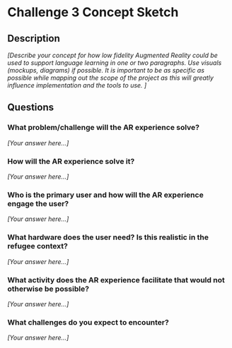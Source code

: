 # Challenge 3 Concept Sketch

## Description

*[Describe your concept for how low fidelity Augmented Reality could be used to support language learning in one or two paragraphs. Use visuals (mockups, diagrams) if possible. It is important to be as specific as possible while mapping out the scope of the project as this will greatly influence implementation and the tools to use. ]*

## Questions

### What problem/challenge will the AR experience solve? 

*[Your answer here...]*

### How will the AR experience solve it? 

*[Your answer here...]*

### Who is the primary user and how will the AR experience engage the user?

*[Your answer here...]*

### What hardware does the user need? Is this realistic in the refugee context? 

*[Your answer here...]*

### What activity does the AR experience facilitate that would not otherwise be possible? 

*[Your answer here...]*

### What challenges do you expect to encounter? 

*[Your answer here...]*

